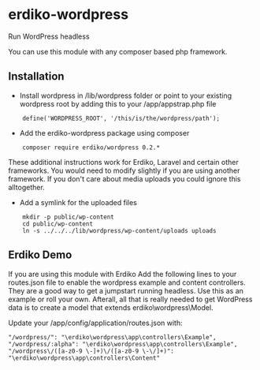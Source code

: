 erdiko-wordpress
================

Run WordPress headless

You can use this module with any composer based php framework.


Installation
------------

* Install wordpress in /lib/wordpress folder or point to your existing wordpress root by adding this to your /app/appstrap.php file

```
    define('WORDPRESS_ROOT', '/this/is/the/wordpress/path');
```

* Add the erdiko-wordpress package using composer

```
    composer require erdiko/wordpress 0.2.*
```

These additional instructions work for Erdiko, Laravel and certain other frameworks. You would need to modify slightly if you are using another framework.  If you don't care about media uploads you could ignore this alltogether.

* Add a symlink for the uploaded files

```
	mkdir -p public/wp-content
	cd public/wp-content
	ln -s ../../../lib/wordpress/wp-content/uploads uploads
```

Erdiko Demo
-----------

If you are using this module with Erdiko Add the following lines to your routes.json file to enable the wordpress example and content controllers.  They are a good way to get a jumpstart running headless.  Use this as an example or roll your own.  Afterall, all that is really needed to get WordPress data is to create a model that extends erdiko\wordpress\Model.

Update your /app/config/application/routes.json with:

```
"/wordpress/": "\erdiko\wordpress\app\controllers\Example",
"/wordpress/:alpha": "\erdiko\wordpress\app\controllers\Example",
"/wordpress\/([a-z0-9 \-]+)\/([a-z0-9 \-\/]+)": "\erdiko\wordpress\app\controllers\Content"
```

